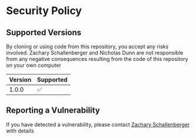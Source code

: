# Security Policy

## Supported Versions

By cloning or using code from this repository, you accept any risks involved. Zachary Schallenberger and Nicholas Dunn are not responsible from any negative consequences resulting from the code of this repository on your own computer

| Version | Supported          |
| ------- | ------------------ |
| 1.0.0   | :white_check_mark: |


## Reporting a Vulnerability

If you have detected a vulnerability, please contact [Zachary Schallenberger](mailto:zapps98@gmail.com) with details
